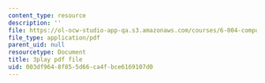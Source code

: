 ```yaml
---
content_type: resource
description: ''
file: https://ol-ocw-studio-app-qa.s3.amazonaws.com/courses/6-004-computation-structures-spring-2017/003df9648f855d66ca4fbce6169107d0_Z7pKkCDmHh0.pdf
file_type: application/pdf
parent_uid: null
resourcetype: Document
title: 3play pdf file
uid: 003df964-8f85-5d66-ca4f-bce6169107d0
---
```

